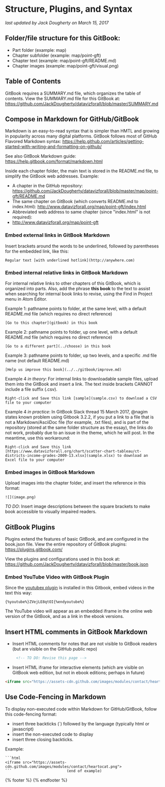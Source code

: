 # Structure, Plugins, and Syntax
*last updated by Jack Dougherty on March 15, 2017*

<!-- toc -->

## Folder/file structure for this GitBook:
- Part folder (example: map)
- Chapter subfolder (example: map/point-gft)
- Chapter text (example: map/point-gft/README.md)
- Chapter images (example: map/point-gft/visual.png)

## Table of Contents
GitBook requires a SUMMARY.md file, which organizes the table of contents. View the SUMMARY.md file for this GitBook at: https://github.com/JackDougherty/datavizforall/blob/master/SUMMARY.md

## Compose in Markdown for GitHub/GitBook
Markdown is an easy-to-read syntax that is simpler than HMTL and growing in popularity across many digital platforms. GitBook follows most of GitHub Flavored Markdown syntax: https://help.github.com/articles/getting-started-with-writing-and-formatting-on-github/

See also GitBook Markdown guide: https://help.gitbook.com/format/markdown.html

Inside each chapter folder, the main text is stored in the README.md file, to simplify the GitBook web addresses. Example:
- A chapter in the GitHub repository: https://github.com/JackDougherty/datavizforall/blob/master/map/point-gft/README.md
- The same chapter on GitBook (which converts README.md to index.html): http://www.datavizforall.org/map/point-gft/index.html
- Abbreviated web address to same chapter (since "index.html" is not required):
- http://www.datavizforall.org/map/point-gft


### Embed external links in GitBook Markdown
Insert brackets around the words to be underlined, followed by parentheses for the embedded link, like this:

```
Regular text [with underlined hotlink](http://anywhere.com)
```

### Embed internal relative links in GitBook Markdown

For internal relative links to other chapters of this GitBook, which is organized into parts. Also, add the phrase **this book** to the text to assist when searching for internal book links to revise, using the Find in Project menu in Atom Editor.

Example 1: pathname points to folder, at the same level, with a default README.md file (which requires no direct reference)

```
[Go to this chapter](gitbook) in this book
```

Example 2: pathname points to folder, up one level, with a default README.md file (which requires no direct reference)

```
[Go to a different part](../choose) in this book
```

Example 3: pathname points to folder, up two levels, and a specific .md file name (not default README.md)

```
[Help us improve this book](../../gitbook/improve.md)
```

Example 4 *in theory*: For internal links to downloadable sample files, upload them into the GitBook and insert a link. The text inside brackets CANNOT include a file suffix (.csv).

```
Right-click and Save this link [sample](sample.csv) to download a CSV file to your computer
```

Example 4 *in practice*: In GitBook Slack thread 15 March 2017, @nagim states known problem using Gitbook 3.2.2, if you put a link to a file that is not a Markdown/AsciiDoc file (for example, .txt files), and is part of the repository (stored at the same folder structure as the essay), the links do not work, probably due to an issue in the theme, which he will post. In the meantime, use this workaround:

```
Right-click and Save this link [https://www.datavizforall.org/chart/scatter-chart-tableau/ct-districts-income-grades-2009-13.xlsx](sample.xlsx) to download an Excel file to your computer
```

### Embed images in GitBook Markdown
Upload images into the chapter folder, and insert the reference in this format:

```
![](image.png)
```

*TO DO*: Insert image descriptions between the square brackets to make book accessible to visually impaired readers.

## GitBook Plugins
Plugins extend the features of basic GitBook, and are configured in the book.json file. View the entire repository of GitBook plugins: https://plugins.gitbook.com/

View the plugins and configurations used in this book at: https://github.com/JackDougherty/datavizforall/blob/master/book.json

### Embed YouTube Video with GitBook Plugin
Since the [youtubex plugin](https://plugins.gitbook.com/plugin/youtubex) is installed in this Gitbook, embed videos in the text this way:

```
{%youtube%}ZVejLE8qtOI{%endyoutube%}
```
The YouTube video will appear as an embedded iframe in the online web version of the GitBook, and as a link in the ebook versions.


## Insert HTML comments in GitBook Markdown
- Insert HTML comments for notes that are not visible to GitBook readers (but are visible on the GitHub public repo)

```html
     <!-- TO DO: Revise this page -->
```
- Insert HTML iframe for interactive elements (which are visible on GitBook web edition, but not in ebook editions; perhaps in future)

```html
<iframe src="https://assets-cdn.github.com/images/modules/contact/heartocat.png">
```

## Use Code-Fencing in Markdown
To display non-executed code within Markdown for GitHub/GitBook, follow this code-fencing format:
- insert three backticks (`) followed by the language (typically html or javascript)
- insert the non-executed code to display
- insert three closing backticks.

Example:

```
```html
<iframe src="https://assets-cdn.github.com/images/modules/contact/heartocat.png">
```                         (end of example)
```

{% footer %}
{% endfooter %}
